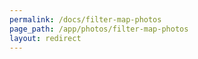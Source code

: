 ```yaml
---
permalink: /docs/filter-map-photos
page_path: /app/photos/filter-map-photos
layout: redirect
---
```


